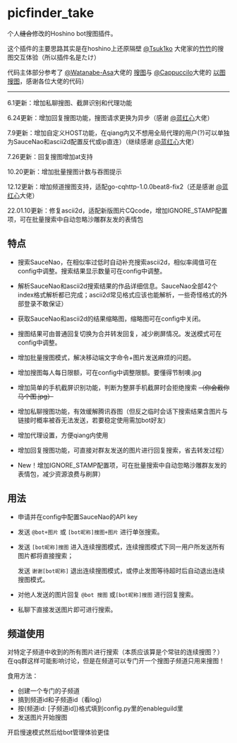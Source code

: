 # picfinder_take
个人~~缝合~~修改的Hoshino bot搜图插件。

这个插件的主要思路其实是在hoshino上还原隔壁 [@Tsuk1ko](https://github.com/Tsuk1ko) 大佬家的[竹竹](https://github.com/Tsuk1ko/cq-picsearcher-bot)的搜图交互体验（所以插件名是たけ）

代码主体部分参考了 [@Watanabe-Asa](https://github.com/Watanabe-Asa)大佬的 [搜图](https://github.com/pcrbot/Salmon-plugin-transplant#%E6%90%9C%E5%9B%BE)与 [@Cappuccilo](https://github.com/Cappuccilo)大佬的 [以图搜图](https://github.com/pcrbot/cappuccilo_plugins#%E4%BB%A5%E5%9B%BE%E6%90%9C%E5%9B%BE)，感谢各位大佬的代码）

---

6.1更新：增加私聊搜图、截屏识别和代理功能

6.24更新：增加回复搜图功能，搜图请求更换为异步（感谢 [@蓝红心](https://github.com/LHXnois)大佬）

7.9更新：增加自定义HOST功能，在qiang内又不想用全局代理的用户(?)可以单独为SauceNao和ascii2d配置反代或ip直连）（继续感谢 [@蓝红心](https://github.com/LHXnois)大佬）

7.26更新：回复搜图增加at支持

10.20更新：增加批量搜图计数与吞图提示

12.12更新：增加频道搜图支持，适配go-cqhttp-1.0.0beat8-fix2（还是感谢 [@蓝红心](https://github.com/LHXnois)大佬）

22.01.10更新：修复ascii2d，适配新版图片CQcode，增加IGNORE_STAMP配置项，可在批量搜索中自动忽略沙雕群友发的表情包

## 特点  

- 搜索SauceNao，在相似率过低时自动补充搜索ascii2d，相似率阈值可在config中调整。搜索结果显示数量可在config中调整。  

- 解析SauceNao和ascii2d搜索结果的作品详细信息。SauceNao全部42个index格式解析都已完成；ascii2d常见格式应该也能解析，一些奇怪格式的外部登录不敢保证）  

- 获取SauceNao和ascii2d的结果缩略图，缩略图可在config中关闭。  

- 搜图结果可由普通回复切换为合并转发回复，减少刷屏情况。发送模式可在config中调整。

- 增加批量搜图模式，解决移动端文字命令+图片发送麻烦的问题。

- 增加搜图每人每日限额，可在config中调整限额。要懂得节制噢.jpg

- 增加简单的手机截屏识别功能，判断为整屏手机截屏时会拒绝搜索 ~~（你会截你马个图.jpg）~~

- 增加私聊搜图功能，有效缓解腾讯吞图（但反之临时会话下搜索结果含图片与链接时概率被吞无法发送，若要稳定使用需加bot好友）

- 增加代理设置，方便qiang内使用

- 增加回复搜图功能，可直接对群友发送的图片进行回复搜索，省去转发过程）

- New！增加IGNORE_STAMP配置项，可在批量搜索中自动忽略沙雕群友发的表情包，减少资源浪费与刷屏）


## 用法

- 申请并在config中配置SauceNao的API key

- 发送 ``@bot+图片`` 或 ``[bot昵称]搜图+图片`` 进行单张搜索。

- 发送 ``[bot昵称]搜图`` 进入连续搜图模式，连续搜图模式下同一用户所发送所有图片都将直接搜索；

  发送 ``谢谢[bot昵称]`` 退出连续搜图模式，或停止发图等待超时后自动退出连续搜图模式。

- 对他人发送的图片回复 ``@bot 搜图`` 或``[bot昵称]搜图`` 进行回复搜索。

- 私聊下直接发送图片即可进行搜索。


## 频道使用

对特定子频道中收到的所有图片进行搜索（本质应该算是个常驻的连续搜图？）
在qq群这样可能影响讨论，但是在频道可以专门开一个搜图子频道只用来搜图！

食用方法：

- 创建一个专门的子频道
- 搞到频道id和子频道id（看log）
- 按{频道id: [子频道id]}格式填到config.py里的enableguild里
- 发送图片开始搜图

开启慢速模式然后给bot管理体验更佳

